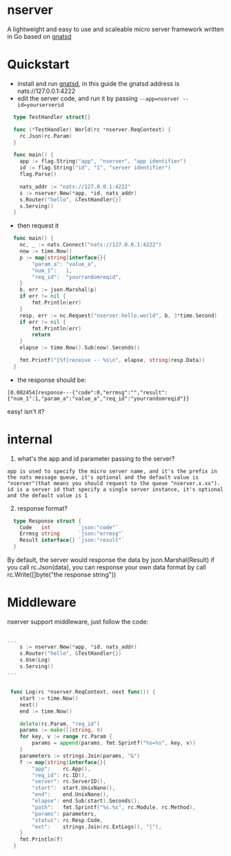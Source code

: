 # nserver

A lightweight and easy to use and scaleable micro server framework written in Go based on [gnatsd](https://github.com/nats-io/gnatsd)

# Quickstart

- install and run [gnatsd](https://github.com/nats-io/gnatsd), in this guide the gnatsd address is nats://127.0.0.1:4222
- edit the server code, and run it by passing `--app=nserver --id=yourserverid`
``` go
  type TestHandler struct{}

  func (*TestHandler) World(rc *nserver.ReqContext) {
    rc.Json(rc.Param)
  }

  func main() {
    app := flag.String("app", "nserver", "app identifier")
    id := flag.String("id", "1", "server identifier")
    flag.Parse()

    nats_addr := "nats://127.0.0.1:4222"
    s := nserver.New(*app, *id, nats_addr)
    s.Router("hello", &TestHandler{})
    s.Serving()
  }
```

- then request it
``` go
  func main() {
    nc, _ := nats.Connect("nats://127.0.0.1:4222")
    now := time.Now()
    p := map[string]interface{}{
        "param_a": "value_a",
        "num_1":   1,
        "req_id":  "yourrandomreqid",
    }
    b, err := json.Marshal(p)
    if err != nil {
        fmt.Println(err)
    }
    resp, err := nc.Request("nserver.hello.world", b, 3*time.Second)
    if err != nil {
        fmt.Println(err)
        return
    }
    elapse := time.Now().Sub(now).Seconds()

    fmt.Printf("[%f]receive -- %s\n", elapse, string(resp.Data))
  }
```

- the response should be: 
```
[0.002454]response---{"code":0,"errmsg":"","result":{"num_1":1,"param_a":"value_a","req_id":"yourrandomreqid"}}
```

easy! isn't it?

# internal
1. what's the app and id parameter passing to the server?
```
app is used to specify the micro server name, and it's the prefix in the nats message queue, it's optional and the default value is "nserver"(that means you should request to the queue "nserver.x.xx").
id is a server id that specify a single server instance, it's optional and the default value is 1
```
2. response format?
``` go
  type Response struct {
    Code   int         `json:"code"`
    Errmsg string      `json:"errmsg"`
    Result interface{} `json:"result"`
  }
```
By default, the server would response the data by json.Marshal(Result) if you call rc.Json(data), you can response your own data format by call rc.Write(\[\]byte("the response string")) 

# Middleware

nserver support middleware, just follow the code:
``` go

...
    s := nserver.New(*app, *id, nats_addr)
    s.Router("hello", &TestHandler{})
    s.Use(Log)
    s.Serving()  
...
 
 
 func Log(rc *nserver.ReqContext, next func()) {
    start := time.Now()
    next()
    end := time.Now()

    delete(rc.Param, "req_id")
    params := make([]string, 0)
    for key, v := range rc.Param {
        params = append(params, fmt.Sprintf("%s=%s", key, v))
    }
    parameters := strings.Join(params, "&")
    f := map[string]interface{}{
        "app":    rc.App(),
        "req_id": rc.ID(),
        "server": rc.ServerID(),
        "start":  start.UnixNano(),
        "end":    end.UnixNano(),
        "elapse": end.Sub(start).Seconds(),
        "path":   fmt.Sprintf("%s.%s", rc.Module, rc.Method),
        "params": parameters,
        "status": rc.Resp.Code,
        "ext":    strings.Join(rc.ExtLogs(), "|"),
    }
    fmt.Println(f)
  }
 
```
